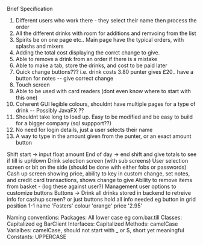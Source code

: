 Brief Specification

1. Different users who work there - they select their name then process the order
2. All the different drinks with room for additions and remvoing from the list
3. Spirits be on one page etc.. Main page have the typical orders, with splashs and mixers
4. Adding the total cost displaying the corrct change to give.
5. Able to remove a drink from an order if there is a mistake
6. Able to make a tab, store the drinks, and cost to be paid later
7. Quick change buttons??? i.e. drink costs 3.80 punter gives £20.. have a button for notes -- give correct change
8. Touch screen
9. Able to be used with card readers (dont even know where to start with this one)
10. Coherent GUI legible colours, shouldnt have multiple pages for a type of drink -- Possibly JavaFX ??
11. Shouldnt take long to load up. Easy to be modified and be easy to build for a bigger company (sql suppport??)
12. No need for login details, just a user selects their name
13. A way to type in the amount given from the punter, or an exact amount button

Shift start -> input float amount
End of day -> end shift and give totals to see if till is up/down
Drink selection screen (with sub screens)
User selection screen or bit on the side (should be done with either fobs or passwords)
Cash up screen showing price, ability to key in custom change, set notes, and credit card transactions, shows change to give
Ability to remove items from basket - (log these against user?)
Management user options to customize buttons
Buttons -> Drink  all drinks stored in backend to retreive info for cashup screen? or just buttons hold all info needed eg button in grid position 1-1 name 'Fosters' colour 'orange' price '2.95'

Naming conventions:
Packages: All lower case eg com.bar.till
Classes: Capitalized eg BarClient
Interfaces: Capitalized
Methods: camelCase
Varialbes: camelCase, should not start with _ or $, short yet meaningful
Constants: UPPERCASE

